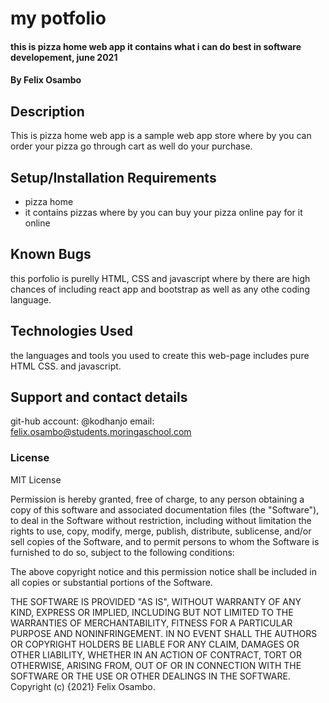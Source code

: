 # my potfolio
#### this is pizza home web app it contains what i can do best in software developement, june 2021
#### By Felix Osambo
## Description
This is pizza home web app is a sample web app store where by you can order your pizza go through cart as well do your purchase.
## Setup/Installation Requirements
* pizza home
* it contains pizzas where by you can buy your pizza online pay for it online
## Known Bugs
this porfolio is purelly HTML, CSS and javascript where by there are high chances of including react app and bootstrap as well as any othe coding language.
## Technologies Used
 the languages and tools you used to create this web-page includes pure HTML CSS. and  javascript.
## Support and contact details
git-hub account: @kodhanjo
email: felix.osambo@students.moringaschool.com
### License
MIT License

Permission is hereby granted, free of charge, to any person obtaining a copy of this software and associated documentation files (the "Software"), to deal in the Software without restriction, including without limitation the rights to use, copy, modify, merge, publish, distribute, sublicense, and/or sell copies of the Software, and to permit persons to whom the Software is furnished to do so, subject to the following conditions:

The above copyright notice and this permission notice shall be included in all copies or substantial portions of the Software.

THE SOFTWARE IS PROVIDED "AS IS", WITHOUT WARRANTY OF ANY KIND, EXPRESS OR IMPLIED, INCLUDING BUT NOT LIMITED TO THE WARRANTIES OF MERCHANTABILITY, FITNESS FOR A PARTICULAR PURPOSE AND NONINFRINGEMENT. IN NO EVENT SHALL THE AUTHORS OR COPYRIGHT HOLDERS BE LIABLE FOR ANY CLAIM, DAMAGES OR OTHER LIABILITY, WHETHER IN AN ACTION OF CONTRACT, TORT OR OTHERWISE, ARISING FROM, OUT OF OR IN CONNECTION WITH THE SOFTWARE OR THE USE OR OTHER DEALINGS IN THE SOFTWARE. Copyright (c) {2021} Felix Osambo.